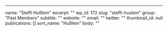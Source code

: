 ---
  name: "Steffi Hußlein"
  excerpt: ""
  wp_id: 172
  slug: "steffi-huslein"
  group: "Past Members"
  subtitle: ""
  website: ""
  email: ""
  twitter: ""
  thumbnail_id: null
  publications: []
  sort_name: "Hußlein"
  body: ""
